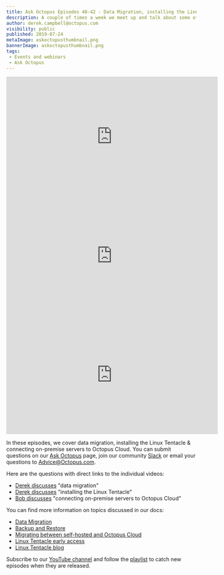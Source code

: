 ```yaml
---
title: Ask Octopus Episodes 40-42 - Data Migration, installing the Linux Tentacle & connecting on-premise servers to Octopus Cloud. 
description: A couple of times a week we meet up and talk about some of the most interesting questions we have received and how we went about solving them.
author: derek.campbell@octopus.com
visibility: public
published: 2019-07-24
metaImage: askoctopusthumbnail.png
bannerImage: askoctopusthumbnail.png
tags:
 - Events and webinars
 - Ask Octopus
---
```


<iframe width="560" height="315" src="https://www.youtube.com/embed/A2Tq_uOai3s" frameborder="0" allowfullscreen></iframe>
<iframe width="560" height="315" src="https://www.youtube.com/embed/iUG5LQQIx7U" frameborder="0" allowfullscreen></iframe>
<iframe width="560" height="315" src="https://www.youtube.com/embed/hU397T4_DpA" frameborder="0" allowfullscreen></iframe>

In these episodes, we cover data migration, installing the Linux Tentacle & connecting on-premise servers to Octopus Cloud. You can submit questions on our [Ask Octopus](https://hello.octopus.com/ask-octopus) page, join our community [Slack](https://octopus.com/slack) or email your questions to <Advice@Octopus.com>.

Here are the questions with direct links to the individual videos:

- [Derek discusses](https://www.youtube.com/watch?v=A2Tq_uOai3s) "data migration"
- [Derek discusses](https://www.youtube.com/watch?v=iUG5LQQIx7U) "installing the Linux Tentacle"
- [Bob discusses](https://www.youtube.com/watch?v=hU397T4_DpA) "connecting on-premise servers to Octopus Cloud"

You can find more information on topics discussed in our docs:

- [Data Migration](https://octopus.com/docs/administration/data/data-migration)
- [Backup and Restore](https://octopus.com/docs/administration/data/backup-and-restore)
- [Migrating between self-hosted and Octopus Cloud](https://octopus.com/docs/octopus-cloud/migrations)
- [Linux Tentacle early access](https://octopus.com/docs/infrastructure/deployment-targets/linux/tentacle)
- [Linux Tentacle blog](https://octopus.com/blog/tentacle-on-linux)

Subscribe to our [YouTube channel](https://www.youtube.com/channel/UCURDSDCwx9ZiCMcLdc8d6Uw?sub_confirmation=1) and follow the [playlist](https://www.youtube.com/playlist?list=PLAGskdGvlaw3-cd9rPiwhwfUo7kDGnOBh) to catch new episodes when they are released.
